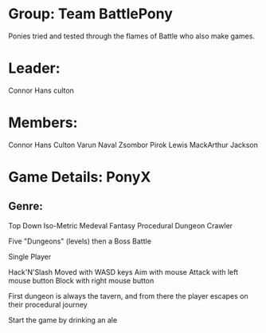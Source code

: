 # Group: Team BattlePony
Ponies tried and tested through the flames of Battle who also make games.

# Leader: 
Connor Hans culton

# Members:
Connor Hans Culton
Varun Naval
Zsombor Pirok
Lewis MackArthur Jackson

# Game Details: PonyX 
## Genre:
Top Down Iso-Metric
Medeval Fantasy
Procedural Dungeon Crawler

Five "Dungeons" (levels) then a Boss Battle

Single Player

Hack'N'Slash
Moved with WASD keys
Aim with mouse
Attack with left mouse button
Block with right mouse button

First dungeon is always the tavern, and from there the player escapes on their procedural journey

Start the game by drinking an ale
